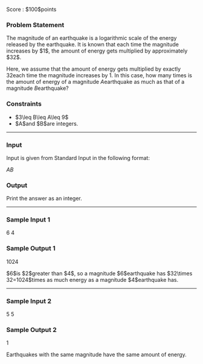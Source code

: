 
<div>

<span>

<span>

<p>
Score : $100$points
</p>

<div>

<section>

### **Problem Statement**

<p>
The magnitude of an earthquake is a logarithmic scale of the energy released by the earthquake. It is known that each time the magnitude increases by $1$, the amount of energy gets multiplied by approximately $32$.

Here, we assume that the amount of energy gets multiplied by exactly $32$each time the magnitude increases by $1$. In this case, how many times is the amount of energy of a magnitude $A$earthquake as much as that of a magnitude $B$earthquake?
</p>

</section>

</div>

<div>

<section>

### **Constraints**

<ul>

<li>
$3\leq B\leq A\leq 9$
</li>

<li>
$A$and $B$are integers.
</li>

</ul>

</section>

</div>

---

<div>

<div>

<section>

### **Input**

<p>
Input is given from Standard Input in the following format:
</p>

<div>

$A$$B$
</div>

</section>

</div>

<div>

<section>

### **Output**

<p>
Print the answer as an integer.
</p>

</section>

</div>

</div>

---

<div>

<section>

### **Sample Input 1**

<div>

6 4

</div>

</section>

</div>

<div>

<section>

### **Sample Output 1**

<div>

1024

</div>

<p>
$6$is $2$greater than $4$, so a magnitude $6$earthquake has $32\times 32=1024$times as much energy as a magnitude $4$earthquake has.
</p>

</section>

</div>

---

<div>

<section>

### **Sample Input 2**

<div>

5 5

</div>

</section>

</div>

<div>

<section>

### **Sample Output 2**

<div>

1

</div>

<p>
Earthquakes with the same magnitude have the same amount of energy.
</p>

</section>

</div>

</span>

</span>

</div>
